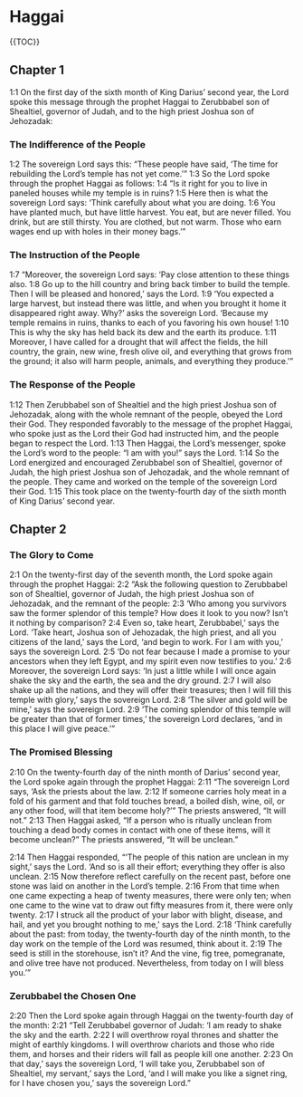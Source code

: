 # Haggai

{{TOC}}

## Chapter 1

<a name="1:1">1:1</a> On the first day of the sixth month of King Darius’ second year, the Lord spoke this message through the prophet Haggai to Zerubbabel son of Shealtiel, governor of Judah, and to the high priest Joshua son of Jehozadak:

### The Indifference of the People

<a name="1:2">1:2</a> The sovereign Lord says this: “These people have said, ‘The time for rebuilding the Lord’s temple has not yet come.’” <a name="1:3">1:3</a> So the Lord spoke through the prophet Haggai as follows: <a name="1:4">1:4</a> “Is it right for you to live in paneled houses while my temple is in ruins? <a name="1:5">1:5</a> Here then is what the sovereign Lord says: ‘Think carefully about what you are doing. <a name="1:6">1:6</a> You have planted much, but have little harvest. You eat, but are never filled. You drink, but are still thirsty. You are clothed, but not warm. Those who earn wages end up with holes in their money bags.’”

### The Instruction of the People

<a name="1:7">1:7</a> “Moreover, the sovereign Lord says: ‘Pay close attention to these things also. <a name="1:8">1:8</a> Go up to the hill country and bring back timber to build the temple. Then I will be pleased and honored,’ says the Lord. <a name="1:9">1:9</a> ‘You expected a large harvest, but instead there was little, and when you brought it home it disappeared right away. Why?’ asks the sovereign Lord. ‘Because my temple remains in ruins, thanks to each of you favoring his own house! <a name="1:10">1:10</a> This is why the sky has held back its dew and the earth its produce. <a name="1:11">1:11</a> Moreover, I have called for a drought that will affect the fields, the hill country, the grain, new wine, fresh olive oil, and everything that grows from the ground; it also will harm people, animals, and everything they produce.’”

### The Response of the People

<a name="1:12">1:12</a> Then Zerubbabel son of Shealtiel and the high priest Joshua son of Jehozadak, along with the whole remnant of the people, obeyed the Lord their God. They responded favorably to the message of the prophet Haggai, who spoke just as the Lord their God had instructed him, and the people began to respect the Lord. <a name="1:13">1:13</a> Then Haggai, the Lord’s messenger, spoke the Lord’s word to the people: “I am with you!” says the Lord. <a name="1:14">1:14</a> So the Lord energized and encouraged Zerubbabel son of Shealtiel, governor of Judah, the high priest Joshua son of Jehozadak, and the whole remnant of the people. They came and worked on the temple of the sovereign Lord their God. <a name="1:15">1:15</a> This took place on the twenty-fourth day of the sixth month of King Darius’ second year.

## Chapter 2

### The Glory to Come

<a name="2:1">2:1</a> On the twenty-first day of the seventh month, the Lord spoke again through the prophet Haggai: <a name="2:2">2:2</a> “Ask the following question to Zerubbabel son of Shealtiel, governor of Judah, the high priest Joshua son of Jehozadak, and the remnant of the people: <a name="2:3">2:3</a> ‘Who among you survivors saw the former splendor of this temple? How does it look to you now? Isn’t it nothing by comparison? <a name="2:4">2:4</a> Even so, take heart, Zerubbabel,’ says the Lord. ‘Take heart, Joshua son of Jehozadak, the high priest, and all you citizens of the land,’ says the Lord, ‘and begin to work. For I am with you,’ says the sovereign Lord. <a name="2:5">2:5</a> ‘Do not fear because I made a promise to your ancestors when they left Egypt, and my spirit even now testifies to you.’ <a name="2:6">2:6</a> Moreover, the sovereign Lord says: ‘In just a little while I will once again shake the sky and the earth, the sea and the dry ground. <a name="2:7">2:7</a> I will also shake up all the nations, and they will offer their treasures; then I will fill this temple with glory,’ says the sovereign Lord. <a name="2:8">2:8</a> ‘The silver and gold will be mine,’ says the sovereign Lord. <a name="2:9">2:9</a> ‘The coming splendor of this temple will be greater than that of former times,’ the sovereign Lord declares, ‘and in this place I will give peace.’”

### The Promised Blessing

<a name="2:10">2:10</a> On the twenty-fourth day of the ninth month of Darius’ second year, the Lord spoke again through the prophet Haggai: <a name="2:11">2:11</a> “The sovereign Lord says, ‘Ask the priests about the law. <a name="2:12">2:12</a> If someone carries holy meat in a fold of his garment and that fold touches bread, a boiled dish, wine, oil, or any other food, will that item become holy?’” The priests answered, “It will not.” <a name="2:13">2:13</a> Then Haggai asked, “If a person who is ritually unclean from touching a dead body comes in contact with one of these items, will it become unclean?” The priests answered, “It will be unclean.”

<a name="2:14">2:14</a> Then Haggai responded, “‘The people of this nation are unclean in my sight,’ says the Lord. ‘And so is all their effort; everything they offer is also unclean. <a name="2:15">2:15</a> Now therefore reflect carefully on the recent past, before one stone was laid on another in the Lord’s temple. <a name="2:16">2:16</a> From that time when one came expecting a heap of twenty measures, there were only ten; when one came to the wine vat to draw out fifty measures from it, there were only twenty. <a name="2:17">2:17</a> I struck all the product of your labor with blight, disease, and hail, and yet you brought nothing to me,’ says the Lord. <a name="2:18">2:18</a> ‘Think carefully about the past: from today, the twenty-fourth day of the ninth month, to the day work on the temple of the Lord was resumed, think about it. <a name="2:19">2:19</a> The seed is still in the storehouse, isn’t it? And the vine, fig tree, pomegranate, and olive tree have not produced. Nevertheless, from today on I will bless you.’”

### Zerubbabel the Chosen One

<a name="2:20">2:20</a> Then the Lord spoke again through Haggai on the twenty-fourth day of the month: <a name="2:21">2:21</a> “Tell Zerubbabel governor of Judah: ‘I am ready to shake the sky and the earth. <a name="2:22">2:22</a> I will overthrow royal thrones and shatter the might of earthly kingdoms. I will overthrow chariots and those who ride them, and horses and their riders will fall as people kill one another. <a name="2:23">2:23</a> On that day,’ says the sovereign Lord, ‘I will take you, Zerubbabel son of Shealtiel, my servant,’ says the Lord, ‘and I will make you like a signet ring, for I have chosen you,’ says the sovereign Lord.”